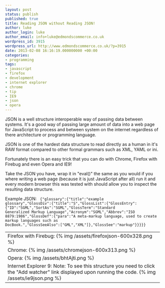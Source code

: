 ```yaml
---
layout: post
status: publish
published: true
title: Reading JSON without Reading JSON!
author: luke
author_login: luke
author_email: info+luke@edmondscommerce.co.uk
wordpress_id: 3915
wordpress_url: http://www.edmondscommerce.co.uk/?p=3915
date: 2013-02-08 16:16:19.000000000 +00:00
categories:
- programming
tags:
- javascript
- firefox
- development
- internet explorer
- chrome
- tip
- IE9
- json
- opera
---
```

JSON is a well structure interoperable way of passing data between systems. It's a good way of passing large amount of data into a web page for JavaScript to process and between system on the internet regardless of there architecture or programming language.

JSON is one of the hardest data structure to read directly as a human in it's RAW format compared to other formal grammars such as XML, YAML or ini.

Fortunately there is an easy trick that you can do with Chrome, Firefox with Firebug and even Opera and IE9!

Take the JSON you have, wrap it in "eval()" the same as you would if you where writing a web page (because it is just JavaScript after all) run it and every modern browser this was tested with should allow you to inspect the resulting data structure.

Example JSON:
<code>
{"glossary":{"title":"example glossary","GlossDiv":{"title":"S","GlossList":{"GlossEntry":{"ID":"SGML","SortAs":"SGML","GlossTerm":"Standard Generalized Markup Language","Acronym":"SGML","Abbrev":"ISO 8879:1986","GlossDef":{"para":"A meta-markup language, used to create markup languages such as DocBook.","GlossSeeAlso":["GML","XML"]},"GlossSee":"markup"}}}}}
</code>

<table>
<tr>
<td>
Firefox with Firebug:
{% img  /assets/firefoxjson-600x328.png %}
</td>
</tr>
<tr>
<td>
Chrome:
{% img  /assets/chromejson-600x313.png %}
</td>
</tr>
<tr>
<td>
Opera:
{% img  /assets/bhtAjti.png %}
</td>
</tr>
<tr>
<td>
Internet Explorer 9:
Note: To see this structure you need to click the "Add watcher" link displayed upon running the code.
{% img  /assets/ie9json.png %}
</td>
</tr>
</table>
